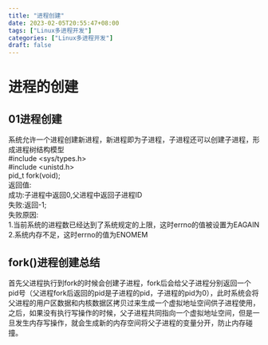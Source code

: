 ```yaml
---
title: "进程创建"
date: 2023-02-05T20:55:47+08:00
tags: ["Linux多进程开发"]
categories: ["Linux多进程开发"]
draft: false
---
```



# 进程的创建
## 01进程创建
系统允许一个进程创建新进程，新进程即为子进程，子进程还可以创建子进程，形成进程树结构模型  
#include <sys/types.h>  
#include <unistd.h>  
pid_t fork(void);  
返回值:  
    成功:子进程中返回0,父进程中返回子进程ID  
    失败:返回-1;  
    失败原因:  
        1.当前系统的进程数已经达到了系统规定的上限，这时errno的值被设置为EAGAIN  
        2.系统内存不足，这时errno的值为ENOMEM  

## fork()进程创建总结
首先父进程执行到fork的时候会创建子进程，fork后会给父子进程分别返回一个pid号（父进程fork后返回的pid是子进程的pid，子进程的pid为0），此时系统会将父进程的用户区数据和内核数据区拷贝过来生成一个虚拟地址空间供子进程使用，之后，如果没有执行写操作的时候，父子进程共同指向一个虚拟地址空间，但是一旦发生内存写操作，就会生成新的内存空间将父子进程的变量分开，防止内存碰撞。